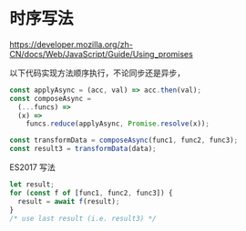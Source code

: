 # 时序写法

https://developer.mozilla.org/zh-CN/docs/Web/JavaScript/Guide/Using_promises

以下代码实现方法顺序执行，不论同步还是异步，

```js
const applyAsync = (acc, val) => acc.then(val);
const composeAsync =
  (...funcs) =>
  (x) =>
    funcs.reduce(applyAsync, Promise.resolve(x));

const transformData = composeAsync(func1, func2, func3);
const result3 = transformData(data);
```

ES2017 写法

```js
let result;
for (const f of [func1, func2, func3]) {
  result = await f(result);
}
/* use last result (i.e. result3) */
```
